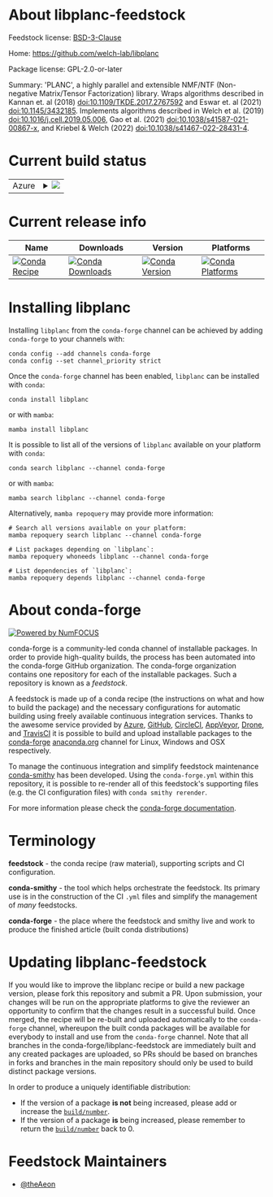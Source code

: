 About libplanc-feedstock
========================

Feedstock license: [BSD-3-Clause](https://github.com/conda-forge/libplanc-feedstock/blob/main/LICENSE.txt)

Home: https://github.com/welch-lab/libplanc

Package license: GPL-2.0-or-later

Summary: 'PLANC', a highly parallel and extensible NMF/NTF  (Non-negative Matrix/Tensor Factorization) library. Wraps algorithms described in Kannan et. al (2018) <doi:10.1109/TKDE.2017.2767592> and Eswar et. al (2021) <doi:10.1145/3432185>. Implements algorithms described in Welch et al. (2019) <doi:10.1016/j.cell.2019.05.006>, Gao et al. (2021) <doi:10.1038/s41587-021-00867-x>, and Kriebel & Welch (2022) <doi:10.1038/s41467-022-28431-4>.

Current build status
====================


<table>
    
  <tr>
    <td>Azure</td>
    <td>
      <details>
        <summary>
          <a href="https://dev.azure.com/conda-forge/feedstock-builds/_build/latest?definitionId=25539&branchName=main">
            <img src="https://dev.azure.com/conda-forge/feedstock-builds/_apis/build/status/libplanc-feedstock?branchName=main">
          </a>
        </summary>
        <table>
          <thead><tr><th>Variant</th><th>Status</th></tr></thead>
          <tbody><tr>
              <td>linux_64</td>
              <td>
                <a href="https://dev.azure.com/conda-forge/feedstock-builds/_build/latest?definitionId=25539&branchName=main">
                  <img src="https://dev.azure.com/conda-forge/feedstock-builds/_apis/build/status/libplanc-feedstock?branchName=main&jobName=linux&configuration=linux%20linux_64_" alt="variant">
                </a>
              </td>
            </tr><tr>
              <td>linux_aarch64</td>
              <td>
                <a href="https://dev.azure.com/conda-forge/feedstock-builds/_build/latest?definitionId=25539&branchName=main">
                  <img src="https://dev.azure.com/conda-forge/feedstock-builds/_apis/build/status/libplanc-feedstock?branchName=main&jobName=linux&configuration=linux%20linux_aarch64_" alt="variant">
                </a>
              </td>
            </tr><tr>
              <td>linux_ppc64le</td>
              <td>
                <a href="https://dev.azure.com/conda-forge/feedstock-builds/_build/latest?definitionId=25539&branchName=main">
                  <img src="https://dev.azure.com/conda-forge/feedstock-builds/_apis/build/status/libplanc-feedstock?branchName=main&jobName=linux&configuration=linux%20linux_ppc64le_" alt="variant">
                </a>
              </td>
            </tr><tr>
              <td>osx_64</td>
              <td>
                <a href="https://dev.azure.com/conda-forge/feedstock-builds/_build/latest?definitionId=25539&branchName=main">
                  <img src="https://dev.azure.com/conda-forge/feedstock-builds/_apis/build/status/libplanc-feedstock?branchName=main&jobName=osx&configuration=osx%20osx_64_" alt="variant">
                </a>
              </td>
            </tr><tr>
              <td>osx_arm64</td>
              <td>
                <a href="https://dev.azure.com/conda-forge/feedstock-builds/_build/latest?definitionId=25539&branchName=main">
                  <img src="https://dev.azure.com/conda-forge/feedstock-builds/_apis/build/status/libplanc-feedstock?branchName=main&jobName=osx&configuration=osx%20osx_arm64_" alt="variant">
                </a>
              </td>
            </tr><tr>
              <td>win_64_c_compilergccc_stdlibm2w64-sysrootcxx_compilergxx</td>
              <td>
                <a href="https://dev.azure.com/conda-forge/feedstock-builds/_build/latest?definitionId=25539&branchName=main">
                  <img src="https://dev.azure.com/conda-forge/feedstock-builds/_apis/build/status/libplanc-feedstock?branchName=main&jobName=win&configuration=win%20win_64_c_compilergccc_stdlibm2w64-sysrootcxx_compilergxx" alt="variant">
                </a>
              </td>
            </tr><tr>
              <td>win_64_c_compilervs2019c_stdlibvscxx_compilervs2019</td>
              <td>
                <a href="https://dev.azure.com/conda-forge/feedstock-builds/_build/latest?definitionId=25539&branchName=main">
                  <img src="https://dev.azure.com/conda-forge/feedstock-builds/_apis/build/status/libplanc-feedstock?branchName=main&jobName=win&configuration=win%20win_64_c_compilervs2019c_stdlibvscxx_compilervs2019" alt="variant">
                </a>
              </td>
            </tr>
          </tbody>
        </table>
      </details>
    </td>
  </tr>
</table>

Current release info
====================

| Name | Downloads | Version | Platforms |
| --- | --- | --- | --- |
| [![Conda Recipe](https://img.shields.io/badge/recipe-libplanc-green.svg)](https://anaconda.org/conda-forge/libplanc) | [![Conda Downloads](https://img.shields.io/conda/dn/conda-forge/libplanc.svg)](https://anaconda.org/conda-forge/libplanc) | [![Conda Version](https://img.shields.io/conda/vn/conda-forge/libplanc.svg)](https://anaconda.org/conda-forge/libplanc) | [![Conda Platforms](https://img.shields.io/conda/pn/conda-forge/libplanc.svg)](https://anaconda.org/conda-forge/libplanc) |

Installing libplanc
===================

Installing `libplanc` from the `conda-forge` channel can be achieved by adding `conda-forge` to your channels with:

```
conda config --add channels conda-forge
conda config --set channel_priority strict
```

Once the `conda-forge` channel has been enabled, `libplanc` can be installed with `conda`:

```
conda install libplanc
```

or with `mamba`:

```
mamba install libplanc
```

It is possible to list all of the versions of `libplanc` available on your platform with `conda`:

```
conda search libplanc --channel conda-forge
```

or with `mamba`:

```
mamba search libplanc --channel conda-forge
```

Alternatively, `mamba repoquery` may provide more information:

```
# Search all versions available on your platform:
mamba repoquery search libplanc --channel conda-forge

# List packages depending on `libplanc`:
mamba repoquery whoneeds libplanc --channel conda-forge

# List dependencies of `libplanc`:
mamba repoquery depends libplanc --channel conda-forge
```


About conda-forge
=================

[![Powered by
NumFOCUS](https://img.shields.io/badge/powered%20by-NumFOCUS-orange.svg?style=flat&colorA=E1523D&colorB=007D8A)](https://numfocus.org)

conda-forge is a community-led conda channel of installable packages.
In order to provide high-quality builds, the process has been automated into the
conda-forge GitHub organization. The conda-forge organization contains one repository
for each of the installable packages. Such a repository is known as a *feedstock*.

A feedstock is made up of a conda recipe (the instructions on what and how to build
the package) and the necessary configurations for automatic building using freely
available continuous integration services. Thanks to the awesome service provided by
[Azure](https://azure.microsoft.com/en-us/services/devops/), [GitHub](https://github.com/),
[CircleCI](https://circleci.com/), [AppVeyor](https://www.appveyor.com/),
[Drone](https://cloud.drone.io/welcome), and [TravisCI](https://travis-ci.com/)
it is possible to build and upload installable packages to the
[conda-forge](https://anaconda.org/conda-forge) [anaconda.org](https://anaconda.org/)
channel for Linux, Windows and OSX respectively.

To manage the continuous integration and simplify feedstock maintenance
[conda-smithy](https://github.com/conda-forge/conda-smithy) has been developed.
Using the ``conda-forge.yml`` within this repository, it is possible to re-render all of
this feedstock's supporting files (e.g. the CI configuration files) with ``conda smithy rerender``.

For more information please check the [conda-forge documentation](https://conda-forge.org/docs/).

Terminology
===========

**feedstock** - the conda recipe (raw material), supporting scripts and CI configuration.

**conda-smithy** - the tool which helps orchestrate the feedstock.
                   Its primary use is in the construction of the CI ``.yml`` files
                   and simplify the management of *many* feedstocks.

**conda-forge** - the place where the feedstock and smithy live and work to
                  produce the finished article (built conda distributions)


Updating libplanc-feedstock
===========================

If you would like to improve the libplanc recipe or build a new
package version, please fork this repository and submit a PR. Upon submission,
your changes will be run on the appropriate platforms to give the reviewer an
opportunity to confirm that the changes result in a successful build. Once
merged, the recipe will be re-built and uploaded automatically to the
`conda-forge` channel, whereupon the built conda packages will be available for
everybody to install and use from the `conda-forge` channel.
Note that all branches in the conda-forge/libplanc-feedstock are
immediately built and any created packages are uploaded, so PRs should be based
on branches in forks and branches in the main repository should only be used to
build distinct package versions.

In order to produce a uniquely identifiable distribution:
 * If the version of a package **is not** being increased, please add or increase
   the [``build/number``](https://docs.conda.io/projects/conda-build/en/latest/resources/define-metadata.html#build-number-and-string).
 * If the version of a package **is** being increased, please remember to return
   the [``build/number``](https://docs.conda.io/projects/conda-build/en/latest/resources/define-metadata.html#build-number-and-string)
   back to 0.

Feedstock Maintainers
=====================

* [@theAeon](https://github.com/theAeon/)

